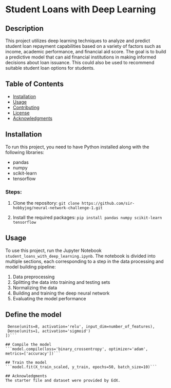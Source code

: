 # Student Loans with Deep Learning

## Description
This project utilizes deep learning techniques to analyze and predict student loan repayment capabilities based on a variety of factors such as income, academic performance, and financial aid score. The goal is to build a predictive model that can aid financial institutions in making informed decisions about loan issuance. This could also be used to recommend suitable student loan options for students.

## Table of Contents
- [Installation](#installation)
- [Usage](#usage)
- [Contributing](#contributing)
- [License](#license)
- [Acknowledgments](#acknowledgments)

## Installation
To run this project, you need to have Python installed along with the following libraries:
- pandas
- numpy
- scikit-learn
- tensorflow

### Steps:
1. Clone the repository:
```git clone https://github.com/sir-hobbyjog/neural-network-challenge-1.git```

2. Install the required packages:
```pip install pandas numpy scikit-learn tensorflow```

## Usage
To use this project, run the Jupyter Notebook `student_loans_with_deep_learning.ipynb`. The notebook is divided into multiple sections, each corresponding to a step in the data processing and model building pipeline:
1. Data preprocessing
2. Splitting the data into training and testing sets
3. Normalizing the data
4. Building and training the deep neural network
5. Evaluating the model performance

## Define the model
```model = Sequential([
 Dense(units=8, activation='relu', input_dim=number_of_features),
 Dense(units=1, activation='sigmoid')
])```

## Compile the model
```model.compile(loss='binary_crossentropy', optimizer='adam', metrics=['accuracy'])```

## Train the model
```model.fit(X_train_scaled, y_train, epochs=50, batch_size=10)```

## Acknowledgments
The starter file and dataset were provided by EdX.

